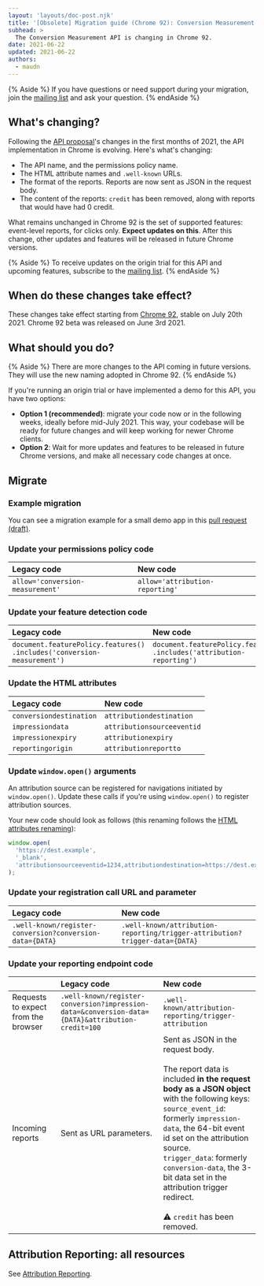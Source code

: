 ```yaml
---
layout: 'layouts/doc-post.njk'
title: '[Obsolete] Migration guide (Chrome 92): Conversion Measurement API to Attribution Reporting API'
subhead: >
  The Conversion Measurement API is changing in Chrome 92.
date: 2021-06-22
updated: 2021-06-22
authors:
  - maudn
---
```


{% Aside %}
If you have questions or need support during your migration, join
the [mailing list](https://groups.google.com/u/1/a/chromium.org/g/attribution-reporting-api-dev) and
ask your question.
{% endAside %}

## What's changing?

Following the [API proposal](https://github.com/WICG/conversion-measurement-api)'s changes
in the first months of 2021, the API implementation in Chrome is evolving. Here's what's changing:

- The API name, and the permissions policy name.
- The HTML attribute names and `.well-known` URLs.
- The format of the reports. Reports are now sent as JSON in the request body.
- The content of the reports: `credit` has been removed, along with reports that would have had 0 credit.

What remains unchanged in Chrome 92 is the set of supported features: event-level reports, for clicks only.
**Expect updates on this**. After this change, other updates and features will be released in future Chrome versions.

{% Aside %}
To receive updates on the origin trial for this API and upcoming features, subscribe to
the [mailing list](https://groups.google.com/u/1/a/chromium.org/g/attribution-reporting-api-dev).
{% endAside %}

## When do these changes take effect?

These changes take effect starting from [Chrome
92](https://chromestatus.com/features/schedule), stable on July 20th 2021.
Chrome 92 beta was released on June 3rd 2021.

## What should you do?

{% Aside %}
There are more changes to the API coming in future versions. They will use the new naming adopted in Chrome 92.
{% endAside %}

If you're running an origin trial or have implemented a demo for this API, you have two
options:

- **Option 1 (recommended)**: migrate your code now or in the following weeks, ideally before
  mid-July 2021. This way, your codebase will be ready for future changes and will
  keep working for newer Chrome clients.
- **Option 2**: Wait for more updates and features to be released in future Chrome versions,
  and make all necessary code changes at once.

## Migrate

### Example migration

You can see a migration example for a small demo app in this [pull request (draft)](https://github.com/GoogleChromeLabs/trust-safety-demo/pull/4/files).

### Update your permissions policy code

<table class="simple width-full fixed-table with-heading-tint">
<thead>
<tr>
<th style="text-align: left;">Legacy code</th>
<th style="text-align: left;">New code</th>
</tr>
</thead>
<tbody>
<tr>
<td><code>allow='conversion-measurement'</code></td>
<td><code>allow='attribution-reporting'</code></td>
</tr>
</tbody>
</table>

### Update your feature detection code

<table class="simple width-full fixed-table with-heading-tint">
<thead>
<tr>
<th style="text-align: left;">Legacy code</th>
<th style="text-align: left;">New code</th>
</tr>
</thead>
<tbody>
<tr>
<td><code>document.featurePolicy.features()<br>.includes('conversion-measurement')</code></td>
<td><code>document.featurePolicy.features()<br>.includes('attribution-reporting')</code></td>
</tr>
</tbody>
</table>

### Update the HTML attributes

<table class="simple width-full fixed-table with-heading-tint">
<thead>
<tr>
<th style="text-align: left;">Legacy code</th>
<th style="text-align: left;">New code</th>
</tr>
</thead>
<tbody>
<tr>
<td><code>conversiondestination</code></td>
<td><code>attributiondestination</code></td>
</tr>
<tr>
<td><code>impressiondata</code></td>
<td><code>attributionsourceeventid</code></td>
</tr>
<tr>
<td><code>impressionexpiry</code></td>
<td><code>attributionexpiry</code></td>
</tr>
<tr>
<td><code>reportingorigin</code></td>
<td><code>attributionreportto</code></td>
</tr>
</tbody>
</table>

### Update `window.open()` arguments

An attribution source can be registered for navigations initiated by `window.open()`.
Update these calls if you're using `window.open()` to register attribution sources.

Your new code should look as follows (this renaming follows the [HTML attributes
renaming](#update-the-html-attributes)):

```javascript
window.open(
  'https://dest.example',
  '_blank',
  'attributionsourceeventid=1234,attributiondestination=https://dest.example,attributionreportto=https://reporter.example,attributionexpiry=604800000'
);
```

### Update your registration call URL and parameter

<table class="simple width-full fixed-table with-heading-tint w-table--top-align">
<thead>
<tr>
<th style="text-align: left;">Legacy code</th>
<th style="text-align: left;">New code</th>
</tr>
</thead>
<tbody>
<tr>
<td><code>.well-known/register-conversion?conversion-data={DATA}</code></td>
<td><code>.well-known/attribution-reporting/trigger-attribution?trigger-data={DATA}</code></td>
</tr>
</tbody>
</table>

### Update your reporting endpoint code

<table class="simple width-full fixed-table with-heading-tint">
<thead>
<tr>
<th></th>
<th style="text-align: left;">Legacy code</th>
<th style="text-align: left;">New code</th>
</tr>
</thead>
<tbody>
<tr>
<td>Requests to expect from the browser</td>
<td><code>.well-known/register-conversion?impression-data=&conversion-data={DATA}&attribution-credit=100</code></td>
<td><code>.well-known/attribution-reporting/trigger-attribution</td>
</tr>
<tr>
<td>Incoming reports</td>
<td>Sent as URL parameters.</td>
<td>Sent as JSON in the request body.<br>
<br>
The report data is included <strong>in the request body as a JSON object</strong> with the
following keys:<br>
<code>source_event_id</code>: formerly <code>impression-data</code>, the 64-bit event id set on the attribution source.<br>
<code>trigger_data</code>: formerly <code>conversion-data</code>, the 3-bit data set in the attribution trigger
redirect.<br><br>
⚠️ <code>credit</code> has been removed.

</tr>
</tbody>
</table>

## Attribution Reporting: all resources

See [Attribution Reporting](/docs/privacy-sandbox/attribution-reporting-introduction).
